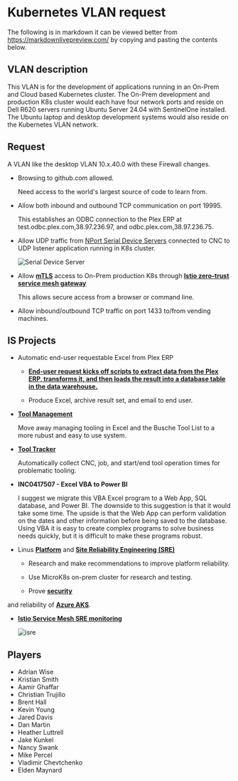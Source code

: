# Kubernetes VLAN request

The following is in markdown it can be viewed better from <https://markdownlivepreview.com/> by copying and pasting the contents below.

## VLAN description

This VLAN is for the development of applications running in an On-Prem and Cloud based Kubernetes cluster. The On-Prem development and production K8s cluster would each have four network ports and reside on Dell R620 servers running Ubuntu Server 24.04 with SentinelOne installed. The Ubuntu laptop and desktop development systems would also reside on the Kubernetes VLAN network.

## Request

A VLAN like the desktop VLAN 10.x.40.0 with these Firewall changes.

- Browsing to github.com allowed.

  Need access to the world's largest source of code to learn from.

- Allow both inbound and outbound TCP communication on port 19995.

  This establishes an ODBC connection to the Plex ERP at test.odbc.plex.com,38.97.236.97, and odbc.plex.com,38.97.236.75.

- Allow UDP traffic from [NPort Serial Device Servers](https://www.moxa.com/en/products/industrial-edge-connectivity/serial-device-servers/general-device-servers/nport-p5150a-series) connected to CNC to UDP listener application running in K8s cluster.

  ![Serial Device Server](https://cdn-cms.azureedge.net/Moxa/media/PDIM/S100000208/moxa-nport-p5150a-series-appearance-image-eng.png)

- Allow **[mTLS](https://www.cloudflare.com/learning/access-management/what-is-mutual-tls/#:~:text=Mutual%20TLS%20(mTLS)%20is%20a,other%20using%20the%20TLS%20protocol.)** access to On-Prem production K8s through **[Istio zero-trust service mesh gateway](https://istio.io/latest/about/service-mesh/#what-is-istio)**

    This allows secure access from a browser or command line.

- Allow inbound/outbound TCP traffic on port 1433 to/from vending machines.

## IS Projects

- Automatic end-user requestable Excel from Plex ERP

  - **[End-user request kicks off scripts to extract data from the Plex ERP, transforms it, and then loads the result into a database table in the data warehouse.](https://grpc.io/docs/what-is-grpc/introduction/)**

  - Produce Excel, archive result set, and email to end user.

- **[Tool Management](https://en.wikipedia.org/wiki/Tool_management)**

  Move away managing tooling in Excel and the Busche Tool List to a more rubust and easy to use system.

- **[Tool Tracker](https://en.wikipedia.org/wiki/Manufacturing_execution_system)**

  Automatically collect CNC, job, and start/end tool operation times for problematic tooling.

- **INC0417507 - Excel VBA to Power BI**

  I suggest we migrate this VBA Excel program to a Web App, SQL database, and Power BI. The downside to this suggestion is that it would take some time. The upside is that the Web App can perform validation on the dates and other information before being saved to the database. Using VBA it is easy to create complex programs to solve business needs quickly, but it is difficult to make these programs robust.

- Linus **[Platform](https://platformengineering.org/blog/what-is-platform-engineering)** and **[Site Reliability Engineering (SRE)](https://aws.amazon.com/what-is/sre/#:~:text=Site%20reliability%20engineering%20(SRE)%20teams%20collect%20critical%20information%20that%20reflects,application%20responds%20to%20a%20request.)**

  - Research and make recommendations to improve platform reliability.

  - Use MicroK8s on-prem cluster for research and testing.

  - Prove **[security](https://www.infracloud.io/blogs/request-level-authentication-authorization-istio-keycloak/)**

and reliability of **[Azure AKS](https://learn.microsoft.com/en-us/azure/aks/what-is-aks#:~:text=Azure%20Kubernetes%20Service%20(AKS)%20is,of%20that%20responsibility%20to%20Azure.)**.

- **[Istio Service Mesh SRE monitoring](https://sysdig.com/blog/monitor-istio/)**

    ![isre](https://sysdig.com/wp-content/uploads/image8-6.png)

## Players

- Adrian Wise
- Kristian Smith
- Aamir Ghaffar
- Christian Trujillo
- Brent Hall
- Kevin Young
- Jared Davis
- Dan Martin
- Heather Luttrell
- Jake Kunkel
- Nancy Swank
- Mike Percel
- Vladimir Chevtchenko
- Elden Maynard
